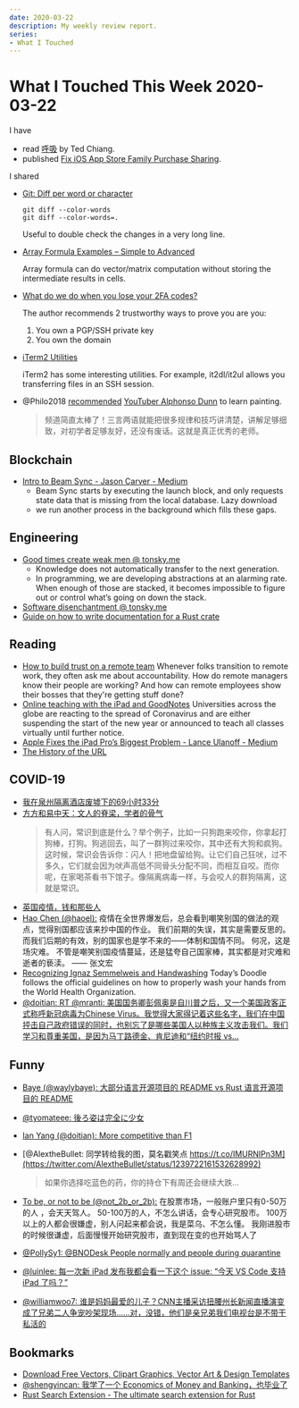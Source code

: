 ```yaml
---
date: 2020-03-22
description: My weekly review report.
series:
- What I Touched
---
```


# What I Touched This Week 2020-03-22

I have


* read [呼吸](https://www.goodreads.com/review/show/3241352212?utm_medium=api&utm_source=rss) by Ted Chiang.
* published [Fix iOS App Store Family Purchase Sharing](ia-writer://open?path=/Locations/iCloud/§%20Blog/Posts/Posts%20-%202020/2003%20-%20Fix%20iOS%20App%20Store%20Family%20Purchase%20Sharing/♯%20Fix%20iOS%20App%20Store%20Family%20Purchase%20Sharing.md).

<!--more-->

I shared

-   [Git: Diff per word or character](https://makandracards.com/makandra/28067-git-diff-per-word-or-character)

    ```
    git diff --color-words
    git diff --color-words=.
    ```

    Useful to double check the changes in a very long line.

-   [Array Formula Examples – Simple to Advanced](https://www.vertex42.com/blog/excel-formulas/array-formula-examples.html)

    Array formula can do vector/matrix computation without storing the intermediate results in cells.

-   [What do we do when you lose your 2FA codes?](https://sourcehut.org/blog/2020-03-04-when-you-lose-2fa/)

    The author recommends 2 trustworthy ways to prove you are you:

    1. You own a PGP/SSH private key
    2. You own the domain

-   [iTerm2 Utilities](https://www.iterm2.com/documentation-utilities.html)

    iTerm2 has some interesting utilities. For example, it2dl/it2ul allows you transferring files in an SSH session.

-   @Philo2018 [recommended](https://twitter.com/Philo2018/status/1238040503460843520) [YouTuber Alphonso Dunn](https://www.youtube.com/channel/UCoBapgfK_m6G7airg1rdn8w) to learn painting.

    > 频道简直太棒了！三言两语就能把很多规律和技巧讲清楚，讲解足够细致，对初学者足够友好，还没有废话。这就是真正优秀的老师。


## Blockchain

-   [Intro to Beam Sync - Jason Carver - Medium](https://medium.com/@jason.carver/intro-to-beam-sync-a0fd168be14a)
    -   Beam Sync starts by executing the launch block, and only requests state data that is missing from the local database.
        Lazy download
    -   we run another process in the background which fills these gaps.

## Engineering

-   [Good times create weak men @ tonsky.me](https://tonsky.me/blog/good-times-weak-men/)
    -   Knowledge does not automatically transfer to the next generation.
    -   In programming, we are developing abstractions at an alarming rate. When enough of those are stacked, it becomes impossible to figure out or control what’s going on down the stack.
-   [Software disenchantment @ tonsky.me](https://tonsky.me/blog/disenchantment/)
-   [Guide on how to write documentation for a Rust crate](https://blog.guillaume-gomez.fr/articles/2020-03-12+Guide+on+how+to+write+documentation+for+a+Rust+crate)

## Reading

-   [How to build trust on a remote team](https://zapier.com/blog/build-trust-remote-work/)
    Whenever folks transition to remote work, they often ask me about accountability. How do remote managers know their people are working? And how can remote employees show their bosses that they're getting stuff done?
-   [Online teaching with the iPad and GoodNotes](https://medium.goodnotes.com/online-teaching-with-the-ipad-and-goodnotes-d0909a75e530?source=rss----b20d6679c6e9---4)
    Universities across the globe are reacting to the spread of Coronavirus and are either suspending the start of the new year or announced to teach all classes virtually until further notice.
-   [Apple Fixes the iPad Pro’s Biggest Problem - Lance Ulanoff - Medium](https://medium.com/@LanceUlanoff/apple-fixes-the-ipad-pros-biggest-problem-bc74bc24eaea)
-   [The History of the URL](https://blog.cloudflare.com/the-history-of-the-url/)


## COVID-19

-   [我在泉州隔离酒店废墟下的69小时33分](https://mp.weixin.qq.com/s/46x-KBDEtrYza6xAQjh01g)
-   [方方和易中天：文人的脊梁，学者的骨气](http://mp.weixin.qq.com/s?__biz=MzI4OTc5MDEyNA==&mid=2247484449&idx=1&sn=54904937bb745bf7dd1c4e8d329fd0e0&chksm=ec2885e2db5f0cf4ed78f65054e32d07e192c005fef69517accb38cb091d241922c7834fad9e&mpshare=1&scene=1&srcid=0316MSXRX8yLXuE7LSKczDUK&sharer_sharetime=1584337539670&sharer_shareid=e7bb68422a42795eb26b0930876fa613)
    > 有人问，常识到底是什么？举个例子，比如一只狗跑来咬你，你拿起打狗棒，打狗。狗逃回去，叫了一群狗过来咬你，其中还有大狗和疯狗。这时候，常识会告诉你：闪人！把地盘留给狗。让它们自己狂吠，过不多久，它们就会因为吠声高低不同骨头分配不同，而相互自咬。而你呢，在家喝茶看书下馆子。像隔离病毒一样，与会咬人的群狗隔离，这就是常识。
-   [英国疫情，钱和那些人](http://mp.weixin.qq.com/s?__biz=MzA4OTQ2NzI1Nw==&mid=2650413014&idx=1&sn=1cc8f61f17f7bb2068505058bc122a74&chksm=8814c7c0bf634ed6995f24daefbfb282c1a6c32ad805b3aa03dedcc1b66bd8451a7f53f2d5dc&mpshare=1&scene=1&srcid=&sharer_sharetime=1584337525888&sharer_shareid=e7bb68422a42795eb26b0930876fa613)
-   [Hao Chen (@haoel):](https://twitter.com/haoel/status/1240503475504418816) 疫情在全世界爆发后，总会看到嘲笑别国的做法的观点，觉得别国都应该来抄中国的作业。 我们前期的失误，其实是需要反思的。 而我们后期的有效，别的国家也是学不来的——体制和国情不同。 何况，这是场灾难。 不管是嘲笑别国疫情蔓延，还是猛夸自己国家棒，其实都是对灾难和逝者的亵渎。 —— 张文宏
-   [Recognizing Ignaz Semmelweis and Handwashing](https://www.youtube.com/watch?v=h8OX0FNWANM)
    Today’s Doodle follows the official guidelines on how to properly wash your hands from the World Health Organization.
-   [@doitian: RT @mranti: 美国国务卿彭佩奥是自川普之后，又一个美国政客正式称呼新冠病毒为Chinese Virus。我觉得大家得记着这些名字，我们在中国抨击自己政府错误的同时，也别忘了是哪些美国人以种族主义攻击我们。我们学习和尊重美国，是因为马丁路德金、肯尼迪和“纽约时报 vs…](https://twitter.com/doitian/status/1241163178114834432)

## Funny

-   [Baye (@waylybaye): 大部分语言开源项目的 README vs Rust 语言开源项目的 README](https://twitter.com/waylybaye/status/1240484380239331328)
-   [@tyomateee: 後ろ姿は完全に少女](https://twitter.com/tyomateee/status/1239161039830171649)
-   [Ian Yang (@doitian): More competitive than F1](https://twitter.com/davdchristmas/status/1239196410857340933)
-   [@AlextheBullet: 同学转给我的图，莫名戳笑点 https://t.co/IMURNlPn3M](https://twitter.com/AlextheBullet/status/1239722161532628992)

    > 如果你选择吃蓝色的药，你的持仓下有周还会继续大跌…

-   [To be, or not to be (@not\_2b\_or\_2b):](https://twitter.com/not_2b_or_2b/status/1239515936043999233) 在股票市场，一般账户里只有0-50万的人 ，会天天驾人。 50-100万的人，不怎么讲话，会专心研究股市。 100万以上的人都会很嫌虚，别人问起来都会说，我是菜乌、不怎么懂。 我刚进股市的时候很谦虚，后面慢慢开始研究股市，直到现在变的也开始骂人了

-   [@PollySy1: @BNODesk People normally and people during quarantine](https://twitter.com/PollySy1/status/1240804429068226560)
-   [@luinlee: 每一次新 iPad 发布我都会看一下这个 issue: “今天 VS Code 支持 iPad 了吗？”](https://twitter.com/luinlee/status/1240262664728629248)
-   [@williamwoo7: 谁是妈妈最爱的儿子？CNN主播采访扭腰州长新闻直播演变成了兄弟二人争宠吵架现场......对，没错，他们是亲兄弟我们电视台是不带干私活的](https://twitter.com/williamwoo7/status/1240270525638696963)

## Bookmarks

-   [Download Free Vectors, Clipart Graphics, Vector Art & Design Templates](https://www.vecteezy.com/)
-   [@shengyincan: 我学了一个 Economics of Money and Banking，也毕业了](https://twitter.com/doitian/status/1239149884235591680)
-   [Rust Search Extension - The ultimate search extension for Rust](https://rust-search-extension.now.sh/)
